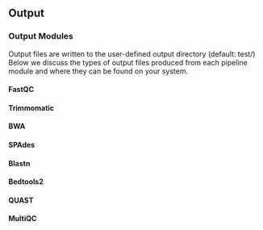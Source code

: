 Output
------

### Output Modules

Output files are written to the user-defined output directory (default: test/) Below we discuss the types of output files produced from each pipeline module and where they can be found on your system.

#### FastQC

#### Trimmomatic

#### BWA

#### SPAdes

#### Blastn

#### Bedtools2

#### QUAST

#### MultiQC
